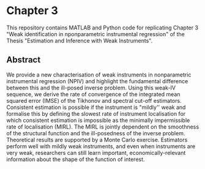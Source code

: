# Chapter 3

This repository contains MATLAB and Python code for replicating Chapter 3 "Weak identification in nponparametric instrumental regression" of the Thesis "Estimation and Inference with Weak Instruments".

## Abstract

We provide a new characterisation of weak instruments in nonparametric instrumental regression (NPIV) and highlight the fundamental difference between this and the ill-posed inverse problem. Using this weak-IV sequence, we derive the rate of convergence of the integrated mean squared error (IMSE) of the Tikhonov and spectral cut-off estimators. Consistent estimation is possible if the instrument is "mildly'' weak and formalise this by defining the slowest rate of instrument localisation for which consistent estimation is impossible as the minimally impermissible rate of localisation (MIRL). The MIRL is jointly dependent on the smoothness of the structural function and the ill-posedness of the inverse problem. Theoretical results are supported by a Monte Carlo exercise. Estimators perform well with mildly weak instruments, and even when instruments are very weak, researchers can still learn important, economically-relevant information about the shape of the function of interest.
